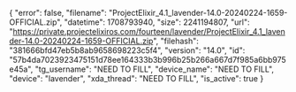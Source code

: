 {
    "error": false,
    "filename": "ProjectElixir_4.1_lavender-14.0-20240224-1659-OFFICIAL.zip",
    "datetime": 1708793940,
    "size": 2241194807,
    "url": "https://private.projectelixiros.com/fourteen/lavender/ProjectElixir_4.1_lavender-14.0-20240224-1659-OFFICIAL.zip",
    "filehash": "381666bfd47eb5b8ab9658698223c5f4",
    "version": "14.0",
    "id": "57b4da7023923475151d78ee164333b3b996b25b266a667d7f985a6bb975e45a",
    "tg_username": "NEED TO FILL",
    "device_name": "NEED TO FILL",
    "device": "lavender",
    "xda_thread": "NEED TO FILL",
    "is_active": true
}
